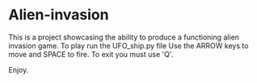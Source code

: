 # Alien-invasion

This is a project showcasing the ability to produce a functioning alien invasion game.
To play run the UFO_ship.py file
Use the ARROW keys to move and SPACE to fire.
To exit you must use 'Q'.

Enjoy.

